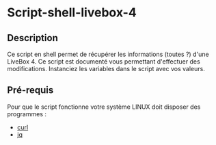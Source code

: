 # Script-shell-livebox-4

## Description 

Ce script en shell permet de récupérer les informations (toutes ?) d'une LiveBox 4.
Ce script est documenté vous permettant d'effectuer des modifications.
Instanciez les variables dans le script avec vos valeurs.

## Pré-requis

Pour que le script fonctionne votre système LINUX doit disposer des programmes :

- [curl](https://github.com/curl/curl)
- [jq](https://github.com/stedolan/jq)
